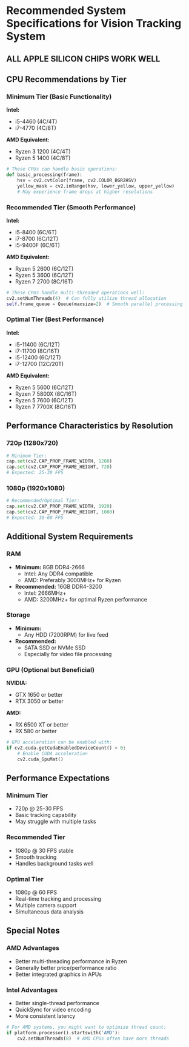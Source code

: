 

# Recommended System Specifications for Vision Tracking System
## ALL APPLE SILICON CHIPS WORK WELL
## CPU Recommendations by Tier

### Minimum Tier (Basic Functionality)
**Intel:**
- i5-4460 (4C/4T)
- i7-4770 (4C/8T)

**AMD Equivalent:**
- Ryzen 3 1200 (4C/4T)
- Ryzen 5 1400 (4C/8T)

```python
# These CPUs can handle basic operations:
def basic_processing(frame):
    hsv = cv2.cvtColor(frame, cv2.COLOR_BGR2HSV)
    yellow_mask = cv2.inRange(hsv, lower_yellow, upper_yellow)
    # May experience frame drops at higher resolutions
```

### Recommended Tier (Smooth Performance)
**Intel:**
- i5-8400 (6C/6T)
- i7-8700 (6C/12T)
- i5-9400F (6C/6T)

**AMD Equivalent:**
- Ryzen 5 2600 (6C/12T)
- Ryzen 5 3600 (6C/12T)
- Ryzen 7 2700 (8C/16T)

```python
# These CPUs handle multi-threaded operations well:
cv2.setNumThreads(4)  # Can fully utilize thread allocation
self.frame_queue = Queue(maxsize=2)  # Smooth parallel processing
```

### Optimal Tier (Best Performance)
**Intel:**
- i5-11400 (6C/12T)
- i7-11700 (8C/16T)
- i5-12400 (6C/12T)
- i7-12700 (12C/20T)

**AMD Equivalent:**
- Ryzen 5 5600 (6C/12T)
- Ryzen 7 5800X (8C/16T)
- Ryzen 5 7600 (6C/12T)
- Ryzen 7 7700X (8C/16T)

## Performance Characteristics by Resolution

### 720p (1280x720)
```python
# Minimum Tier:
cap.set(cv2.CAP_PROP_FRAME_WIDTH, 1280)
cap.set(cv2.CAP_PROP_FRAME_HEIGHT, 720)
# Expected: 25-30 FPS
```

### 1080p (1920x1080)
```python
# Recommended/Optimal Tier:
cap.set(cv2.CAP_PROP_FRAME_WIDTH, 1920)
cap.set(cv2.CAP_PROP_FRAME_HEIGHT, 1080)
# Expected: 30-60 FPS
```

## Additional System Requirements

### RAM
- **Minimum:** 8GB DDR4-2666
  - Intel: Any DDR4 compatible
  - AMD: Preferably 3000MHz+ for Ryzen
- **Recommended:** 16GB DDR4-3200
  - Intel: 2666MHz+
  - AMD: 3200MHz+ for optimal Ryzen performance

### Storage
- **Minimum:** 
  - Any HDD (7200RPM) for live feed
- **Recommended:**
  - SATA SSD or NVMe SSD
  - Especially for video file processing

### GPU (Optional but Beneficial)
**NVIDIA:**
- GTX 1650 or better
- RTX 3050 or better

**AMD:**
- RX 6500 XT or better
- RX 580 or better

```python
# GPU acceleration can be enabled with:
if cv2.cuda.getCudaEnabledDeviceCount() > 0:
    # Enable CUDA acceleration
    cv2.cuda_GpuMat()
```

## Performance Expectations

### Minimum Tier
- 720p @ 25-30 FPS
- Basic tracking capability
- May struggle with multiple tasks

### Recommended Tier
- 1080p @ 30 FPS stable
- Smooth tracking
- Handles background tasks well

### Optimal Tier
- 1080p @ 60 FPS
- Real-time tracking and processing
- Multiple camera support
- Simultaneous data analysis

## Special Notes

### AMD Advantages
- Better multi-threading performance in Ryzen
- Generally better price/performance ratio
- Better integrated graphics in APUs

### Intel Advantages
- Better single-thread performance
- QuickSync for video encoding
- More consistent latency

```python
# For AMD systems, you might want to optimize thread count:
if platform.processor().startswith('AMD'):
    cv2.setNumThreads(8)  # AMD CPUs often have more threads
```
